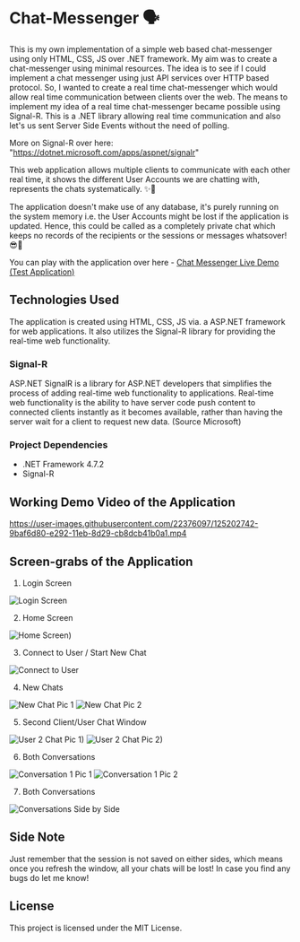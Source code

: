 # Chat-Messenger 🗣
This is my own implementation of a simple web based chat-messenger using only HTML, CSS, JS over .NET framework.
My aim was to create a chat-messenger using minimal resources. The idea is to see if I could implement a chat messenger using just API services over HTTP based protocol.
So, I wanted to create a real time chat-messenger which would allow real time communication between clients over the web.
The means to implement my idea of a real time chat-messenger became possible using Signal-R. This is a .NET library allowing real time communication and also let's us sent Server Side Events without the need of polling. 

More on Signal-R over here: "https://dotnet.microsoft.com/apps/aspnet/signalr"

This web application allows multiple clients to communicate with each other real time, it shows the different User Accounts we are chatting with, represents the chats systematically. ✨🤩

The application doesn't make use of any database, it's purely running on the system memory i.e. the User Accounts might be lost if the application is updated. 
Hence, this could be called as a completely private chat which keeps no records of the recipients or the sessions or messages whatsover! 😎👥

You can play with the application over here - [Chat Messenger Live Demo (Test Application)](https://chatmessenger.azurewebsites.net/)

## Technologies Used
The application is created using HTML, CSS, JS via. a ASP.NET framework for web applications. It also utilizes the Signal-R library for providing the real-time web functionality.

### Signal-R 
ASP.NET SignalR is a library for ASP.NET developers that simplifies the process of adding real-time web functionality to applications. Real-time web functionality is the ability to have server code push content to connected clients instantly as it becomes available, rather than having the server wait for a client to request new data. (Source Microsoft)

### Project Dependencies
- .NET Framework 4.7.2
- Signal-R

## Working Demo Video of the Application

https://user-images.githubusercontent.com/22376097/125202742-9baf6d80-e292-11eb-8d29-cb8dcb41b0a1.mp4


## Screen-grabs of the Application

1. Login Screen

![Login Screen](https://user-images.githubusercontent.com/22376097/125202257-6275fe00-e290-11eb-9492-e54177c97343.png)

2. Home Screen

![Home Screen)](https://user-images.githubusercontent.com/22376097/125202282-8afdf800-e290-11eb-895c-8e79da37f01f.png)

3. Connect to User / Start New Chat

![Connect to User](https://user-images.githubusercontent.com/22376097/125202297-9fda8b80-e290-11eb-934c-849dee6c2e1d.png)

4. New Chats

![New Chat Pic 1](https://user-images.githubusercontent.com/22376097/125202343-d31d1a80-e290-11eb-9fc1-62c61a6e16f3.png)
![New Chat Pic 2](https://user-images.githubusercontent.com/22376097/125202362-ed56f880-e290-11eb-9531-9028d85079ab.png)

5. Second Client/User Chat Window

![User 2 Chat Pic 1)](https://user-images.githubusercontent.com/22376097/125202416-1b3c3d00-e291-11eb-9d3f-2f712b1d2607.png)
![User 2 Chat Pic 2)](https://user-images.githubusercontent.com/22376097/125202417-1c6d6a00-e291-11eb-8d27-1cefe9f88bf3.png)

6. Both Conversations

![Conversation 1 Pic 1](https://user-images.githubusercontent.com/22376097/125202470-5d657e80-e291-11eb-9b2a-53c5e0a7cf6e.png)
![Conversation 1 Pic 2](https://user-images.githubusercontent.com/22376097/125202471-5e96ab80-e291-11eb-9b76-9544057248f0.png)

7. Both Conversations

![Conversations Side by Side](https://user-images.githubusercontent.com/22376097/125202522-956cc180-e291-11eb-9cf6-1b71c7bbbc4e.png)

## Side Note
Just remember that the session is not saved on either sides, which means once you refresh the window, all your chats will be lost!
In case you find any bugs do let me know!

## License

This project is licensed under the MIT License.
